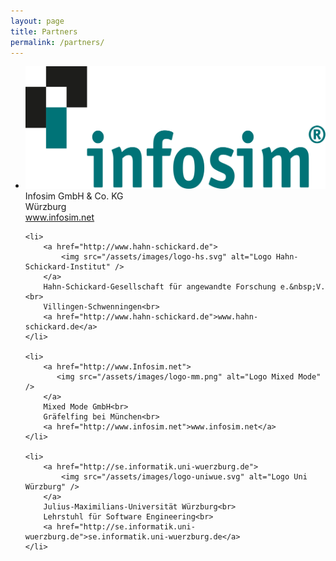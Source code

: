```yaml
---
layout: page
title: Partners
permalink: /partners/
---
```

<ul class="partners">
    <li>
        <a href="http://www.infosim.net">
            <img src="/assets/images/logo-infosim.svg" alt="Logo Infosim" />
        </a>
        Infosim GmbH &amp; Co. KG<br>
        Würzburg<br>
        <a href="https://www.infosim.net">www.infosim.net</a>
    </li>


    <li>
        <a href="http://www.hahn-schickard.de">
            <img src="/assets/images/logo-hs.svg" alt="Logo Hahn-Schickard-Institut" />
        </a>
        Hahn-Schickard-Gesellschaft für angewandte Forschung e.&nbsp;V.<br>
        Villingen-Schwenningen<br>
        <a href="http://www.hahn-schickard.de">www.hahn-schickard.de</a>
    </li>

    <li>
        <a href="http://www.Infosim.net">
           <img src="/assets/images/logo-mm.png" alt="Logo Mixed Mode" />
        </a>
        Mixed Mode GmbH<br>
        Gräfelfing bei München<br>
        <a href="http://www.infosim.net">www.infosim.net</a>
    </li>

    <li>
        <a href="http://se.informatik.uni-wuerzburg.de">
            <img src="/assets/images/logo-uniwue.svg" alt="Logo Uni Würzburg" />
        </a>
        Julius-Maximilians-Universität Würzburg<br>
        Lehrstuhl für Software Engineering<br>
        <a href="http://se.informatik.uni-wuerzburg.de">se.informatik.uni-wuerzburg.de</a>
    </li>
</ul>
